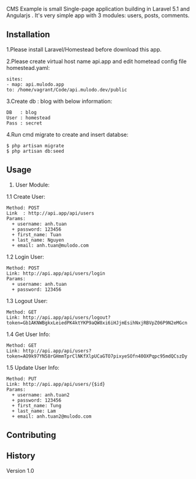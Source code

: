 CMS Example is small Single-page application building in Laravel 5.1 and Angularjs . It's very simple app with 3 modules: users, posts, comments.

## Installation

1.Please install Laravel/Homestead before download this app.

2.Please create virtual host name api.app and edit hometead config file homestead.yaml:

    sites:
    - map: api.mulodo.app
    to: /home/vagrant/Code/api.mulodo.dev/public

3.Create db : blog with below information:

    DB   : blog
    User : homestead
    Pass : secret

4.Run cmd migrate to create and insert databse:

    $ php artisan migrate
    $ php artisan db:seed

## Usage

1. User Module:

1.1 Create User:

    Method: POST
    Link  : http://api.app/api/users
    Params:
      + username: anh.tuan
      + password: 123456
      + first_name: Tuan
      + last_name: Nguyen
      + email: anh.tuan@mulodo.com
1.2 Login User:

    Method: POST
    Link: http://api.app/api/users/login
    Params:
      + username: anh.tuan
      + password: 123456

1.3 Logout User:

    Method: GET
    Link: http://api.app/api/users/logout?token=Gb1AKNWBgkxLeiedPK4ktYKP9aQW8xi6iHJjmEsihNxjRBVpZ06P9N2eMGcn

1.4 Get User Info:

    Method: GET
    Link: http://api.app/api/users?token=AO9k97YN58rGHmmTprClNKfXlpUCaGTO7pixyeSOfn40OXPqpc95mdQCszDy

1.5 Update User Info:

    Method: PUT
    Link: http://api.app/api/users/{$id}
    Params:
      + username: anh.tuan2
      + password: 123456
      + first_name: Tung
      + last_name: Lam
      + email: anh.tuan2@mulodo.com
      

## Contributing

## History

Version 1.0